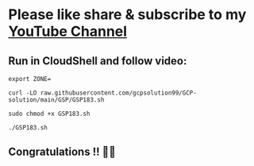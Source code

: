 # Please like share & subscribe to my [YouTube Channel](https://www.youtube.com/@QuickSolutionArcade)

## Run in CloudShell and follow video:
```
export ZONE=
```
```
curl -LO raw.githubusercontent.com/gcpsolution99/GCP-solution/main/GSP/GSP183.sh

sudo chmod +x GSP183.sh

./GSP183.sh
```
## Congratulations !! 🎉🎉
